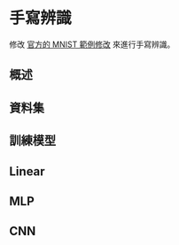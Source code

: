 # 手寫辨識

修改 [官方的 MNIST 範例修改](https://github.com/huggingface/candle/tree/main/candle-examples/examples/mnist-training) 來進行手寫辨識。

## 概述

## 資料集

## 訓練模型

## Linear

## MLP

## CNN
